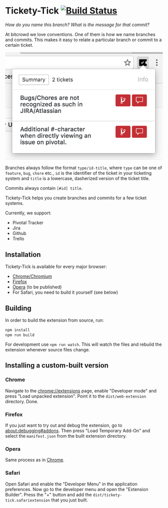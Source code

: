 # Tickety-Tick [![Build Status](https://travis-ci.org/bitcrowd/tickety-tick.svg?branch=master)](https://travis-ci.org/bitcrowd/tickety-tick)

*How do you name this branch? What is the message for that commit?*

At bitcrowd we love conventions. One of them is how we name branches and
commits. This makes it easy to relate a particular branch or commit to a
certain ticket.

![screenshot](./screenshot.png)

Branches always follow the format `type/id-title`, where `type` can be one of
`feature`, `bug`, `chore` etc., `id` is the identifier of the ticket in your
ticketing system and `title` is a lowercase, dasherized version of the ticket
title.

Commits always contain `[#id] title`.

Tickety-Tick helps you create branches and commits for a few ticket systems.

Currently, we support:

- Pivotal Tracker
- Jira
- Github
- Trello

## Installation

Tickety-Tick is available for every major browser:

- [Chrome/Chromium](https://chrome.google.com/webstore/detail/ciakolhgmfijpjbpcofoalfjiladihbg)
- [Firefox](https://addons.mozilla.org/de/firefox/addon/tickety-tick/)
- [Opera](https://addons.opera.com/en/extensions/details/tickety-tick/) (to be published)
- For Safari, you need to build it yourself (see below)

## Building

In order to build the extension from source, run:

```
npm install
npm run build
```

For development use `npm run watch`. This will watch the files and rebuild the
extension whenever source files change.

## Installing a custom-built version

### Chrome

Navigate to the [chrome://extensions](chrome://extensions) page, enable
"Developer mode" and press "Load unpacked extension". Point it to the
`dist/web-extension` directory. Done.

### Firefox

If you just want to try out and debug the extension, go to
[about:debugging#addons](about:debugging#addons). Then press "Load Temporary
Add-On" and select the `manifest.json` from the built extension directory.

### Opera

Same process as in [Chrome](#chrome).

### Safari

Open Safari and enable the "Developer Menu" in the application preferences. Now
go to the developer menu and open the "Extension Builder". Press the "+" button
and add the `dist/tickety-tick.safariextension` that you just built.
